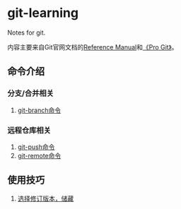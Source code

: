 # git-learning
Notes for git.

内容主要来自Git官网文档的[Reference Manual][1]和[《Pro Git》][2]。

## 命令介绍

### 分支/合并相关

1. [git-branch命令][3]

### 远程仓库相关
1. [git-push命令][4]
2. [git-remote命令][5]

## 使用技巧

1. [选择修订版本，储藏][6]


  [1]: https://git-scm.com/docs
  [2]: https://git-scm.com/book/zh/v2
  [3]: https://github.com/tank0317/git-learning/issues/2
  [4]: https://github.com/tank0317/git-learning/issues/3
  [5]: https://github.com/tank0317/git-learning/issues/4
  [6]: https://github.com/tank0317/git-learning/issues/1
